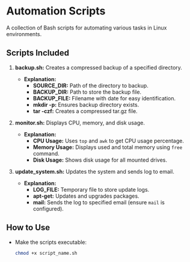 # Automation Scripts
A collection of Bash scripts for automating various tasks in Linux environments.

## Scripts Included
1. **backup.sh:** Creates a compressed backup of a specified directory.
   - **Explanation:**
     - **SOURCE_DIR:** Path of the directory to backup.  
     - **BACKUP_DIR:** Path to store the backup file.  
     - **BACKUP_FILE:** Filename with date for easy identification.  
     - **mkdir -p:** Ensures backup directory exists.  
     - **tar -czf:** Creates a compressed tar.gz file.

2. **monitor.sh:** Displays CPU, memory, and disk usage.
   - **Explanation:**
     - **CPU Usage:** Uses `top` and `awk` to get CPU usage percentage.  
     - **Memory Usage:** Displays used and total memory using `free` command.  
     - **Disk Usage:** Shows disk usage for all mounted drives.

3. **update_system.sh:** Updates the system and sends log to email.
   - **Explanation:**
     - **LOG_FILE:** Temporary file to store update logs.  
     - **apt-get:** Updates and upgrades packages.  
     - **mail:** Sends the log to specified email (ensure `mail` is configured).  

## How to Use
- Make the scripts executable:
  ```bash
  chmod +x script_name.sh
